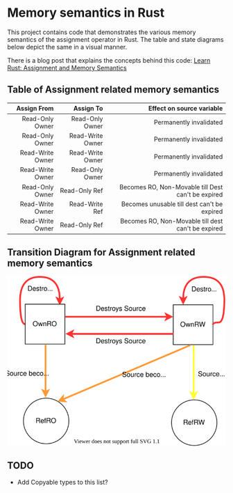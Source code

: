 Memory semantics in Rust
==================================

This project contains code that demonstrates the various memory semantics of the assignment operator in Rust.
The table and state diagrams below depict the same in a visual manner.

There is a blog post that explains the concepts behind this code: [Learn Rust: Assignment and Memory Semantics](https://www.pramodb.com/index.php/2020/09/27/learn-rust-assignment-and-memory-semantics/) 

Table of Assignment related memory semantics
-------------------------------------

| Assign From | Assign To | Effect on source variable | 
| ---------:| -----------:| ----------------:|
| Read-Only Owner  | Read-Only Owner  | Permanently invalidated |
| Read-Only Owner  | Read-Write Owner | Permanently invalidated |
| Read-Write Owner | Read-Write Owner | Permanently invalidated |
| Read-Write Owner | Read-Only Owner  | Permanently invalidated |
| Read-Only Owner  | Read-Only Ref    | Becomes RO, Non-Movable till Dest can't be expired |
| Read-Write Owner | Read-Write Ref   | Becomes unusable till dest can't be expired        | 
| Read-Write Owner | Read-Only Ref    | Becomes RO, Non-Movable till dest can't be expired | 

Transition Diagram for Assignment related memory semantics
------------------
![Transition Diagram](rust-memory-2.svg)

TODO
----
- Add Copyable types to this list?